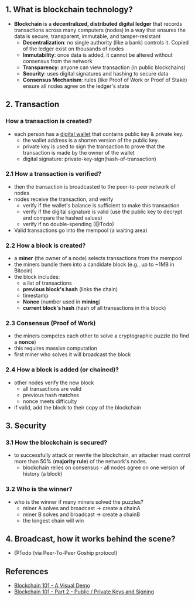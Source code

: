 ## 1. What is blockchain technology?
- **Blockchain** is a **decentralized, distributed digital ledger** that records transactions across many computers (nodes) in a way that ensures the data is secure, transparent, immutable, and tamper-resistant
  - **Decentralization**: no single authority (like a bank) controls it. Copied of the ledger exist on thousands of nodes
  - **Immutability**: once data is added, it cannot be altered without consensus from the network
  - **Transparency**: anyone can view transaction (in public blockchains)
  - **Security**: uses digital signatures and hashing to secure data
  - **Consensus Mechanism**: rules (like Proof of Work or Proof of Stake) ensure all nodes agree on the ledger's state

## 2. Transaction
### How a transaction is created?
- each person has a [digital wallet]() that contains public key & private key.
  - the wallet address is a shorten version of the public key.
  - private key is used to sign the transaction to prove that the transaction is made by the owner of the wallet
  - digital signature: private-key-sign(hash-of-transaction)

### 2.1 How a transaction is verified?
- then the transaction is broadcasted to the peer-to-peer network of nodes
- nodes receive the transaction, and verify
  - verify if the wallet's balance is sufficient to make this transaction
  - verify if the digital signature is valid (use the public key to decrypt and compare the hashed values)
  - verify if no double-spending (@Todo)
- Valid transactions go into the mempool (a waiting area)

### 2.2 How a block is created?
- a **miner** (the owner of a node) selects transactions from the mempool
- the miners bundle them into a candidate block (e.g., up to ~1MB in Bitcoin)
- the block includes:
  - a list of transactions
  - **previous block's hash** (links the chain)
  - timestamp
  - **Nonce** (number used in **mining**)
  - **current block's hash** (hash of all transactions in this block)

### 2.3 Consensus (Proof of Work)
- the miners competes each other to solve a cryptographic puzzle (to find a **nonce**)
- this requires massive computation
- first miner who solves it will broadcast the block

### 2.4 How a block is added (or chained)?
- other nodes verify the new block
  - all transactions are valid
  - previous hash matches
  - nonce meets difficulty
- if valid, add the block to their copy of the blockchain

## 3. Security
 
### 3.1 How the blockchain is secured?
 - to successfully attack or rewrite the blockchain, an attacker must control more than 50% (**majority rule**) of the network's nodes.
   - blockchain relies on consensus - all nodes agree on one version of history (a block)
     
### 3.2 Who is the winner?
- who is the winner if many miners solved the puzzles?
  - miner A solves and broadcast -> create a chainA
  - miner B solves and broadcast -> create a chainB
  - the longest chain will win

## 4. Broadcast, how it works behind the scene?
- @Todo (via Peer-To-Peer Goship protocol)

## References

- [Blockchain 101 - A Visual Demo](https://www.youtube.com/watch?v=_160oMzblY8)
- [Blockchain 101 - Part 2 - Public / Private Keys and Signing](https://www.youtube.com/watch?v=xIDL_akeras&t=315s)



